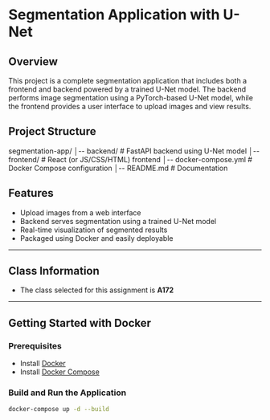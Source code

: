 # Segmentation Application with U-Net

## Overview
This project is a complete segmentation application that includes both a frontend and backend powered by a trained U-Net model. The backend performs image segmentation using a PyTorch-based U-Net model, while the frontend provides a user interface to upload images and view results.

## Project Structure
segmentation-app/ │-- backend/ # FastAPI backend using U-Net model │-- frontend/ # React (or JS/CSS/HTML) frontend │-- docker-compose.yml # Docker Compose configuration │-- README.md # Documentation


## Features
- Upload images from a web interface
- Backend serves segmentation using a trained U-Net model
- Real-time visualization of segmented results
- Packaged using Docker and easily deployable

---

## Class Information
- The class selected for this assignment is **A172**

---

## Getting Started with Docker

### Prerequisites
- Install [Docker](https://docs.docker.com/get-docker/)
- Install [Docker Compose](https://docs.docker.com/compose/install/)

### Build and Run the Application
```bash
docker-compose up -d --build 


